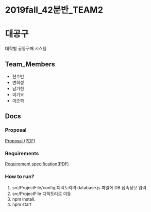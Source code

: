 # 2019fall_42분반_TEAM2

# 대공구

대학별 공동구매 시스템



## Team_Members

- 현수빈
- 변희성
- 남기현
- 이기요
- 이준희

## Docs

### Proposal

[Proposal (PDF)](docs/proposal.pdf)

### Requirements

[Requirement specification(PDF)](docs/requirement(final).pdf)


### How to run?

1. src/ProjectFile/config 디렉토리의 database.js 파일에 DB 접속정보 입력
2. src/ProjectFile 디렉토리로 이동
3. npm install.
4. npm start
